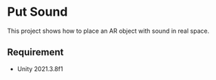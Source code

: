 # Put Sound
This project shows how to place an AR object with sound in real space.
## Requirement
- Unity 2021.3.8f1
